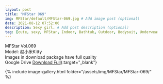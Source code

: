 ```yaml
---
layout: post
title: "MFStar 069"
img: MFStar/default/MFStar-069.jpg # Add image post (optional)
date: 2021-08-12 07:52:00
description: Sexy girl. # Add post description (optional)
tag: [cute, sexy, MFStar, Indoor, Bathtub, Outdoor, Bodysuit, Underwear, Cosplay, Big Tits, Tattoo, CHINAGIRLS]
---
```

MFStar Vol.069  
Model: 赵小米Kitty   
Images in download package have full quality                    
Google Drive [Download Full](http://gestyy.com/eoXzSz){:target="_blank"}

{% include image-gallery.html folder="/assets/img/MFStar/MFStar-069/" %}
